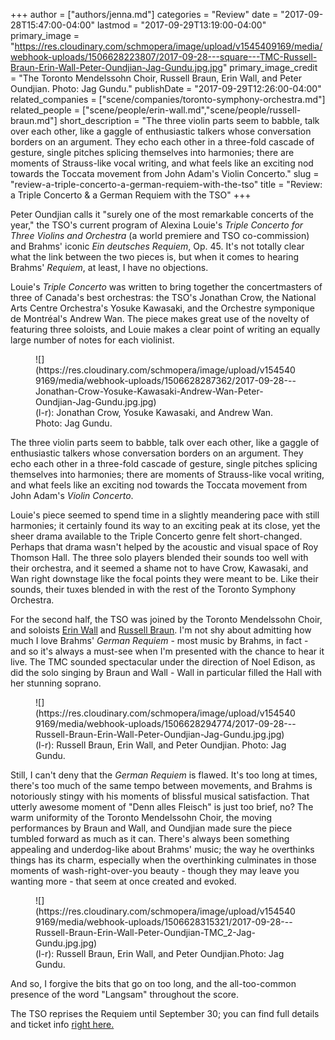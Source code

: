 +++
author = ["authors/jenna.md"]
categories = "Review"
date = "2017-09-28T15:47:00-04:00"
lastmod = "2017-09-29T13:19:00-04:00"
primary_image = "https://res.cloudinary.com/schmopera/image/upload/v1545409169/media/webhook-uploads/1506628223807/2017-09-28---square---TMC-Russell-Braun-Erin-Wall-Peter-Oundjian-Jag-Gundu.jpg.jpg"
primary_image_credit = "The Toronto Mendelssohn Choir, Russell Braun, Erin Wall, and Peter Oundjian. Photo: Jag Gundu."
publishDate = "2017-09-29T12:26:00-04:00"
related_companies = ["scene/companies/toronto-symphony-orchestra.md"]
related_people = ["scene/people/erin-wall.md","scene/people/russell-braun.md"]
short_description = "The three violin parts seem to babble, talk over each other, like a gaggle of enthusiastic talkers whose conversation borders on an argument. They echo each other in a three-fold cascade of gesture, single pitches splicing themselves into harmonies; there are moments of Strauss-like vocal writing, and what feels like an exciting nod towards the Toccata movement from John Adam&#039;s Violin Concerto."
slug = "review-a-triple-concerto-a-german-requiem-with-the-tso"
title = "Review: a Triple Concerto &amp; a German Requiem with the TSO"
+++

Peter Oundjian calls it "surely one of the most remarkable concerts of the year," the TSO's current program of Alexina Louie's *Triple Concerto for Three Violins and Orchestra* (a world premiere and TSO co-commission) and Brahms' iconic *Ein deutsches Requiem*, Op. 45. It's not totally clear what the link between the two pieces is, but when it comes to hearing Brahms' *Requiem*, at least, I have no objections.

Louie's *Triple Concerto* was written to bring together the concertmasters of three of Canada's best orchestras: the TSO's Jonathan Crow, the National Arts Centre Orchestra's Yosuke Kawasaki, and the Orchestre symponique de Montréal's Andrew Wan. The piece makes great use of the novelty of featuring three soloists, and Louie makes a clear point of writing an equally large number of notes for each violinist.

<figure data-type="image">
![](https://res.cloudinary.com/schmopera/image/upload/v1545409169/media/webhook-uploads/1506628287362/2017-09-28---Jonathan-Crow-Yosuke-Kawasaki-Andrew-Wan-Peter-Oundjian-Jag-Gundu.jpg.jpg)
<figcaption>(l-r): Jonathan Crow, Yosuke Kawasaki, and Andrew Wan. Photo: Jag Gundu.</figcaption>
</figure>

The three violin parts seem to babble, talk over each other, like a gaggle of enthusiastic talkers whose conversation borders on an argument. They echo each other in a three-fold cascade of gesture, single pitches splicing themselves into harmonies; there are moments of Strauss-like vocal writing, and what feels like an exciting nod towards the Toccata movement from John Adam's *Violin Concerto*. 

Louie's piece seemed to spend time in a slightly meandering pace with still harmonies; it certainly found its way to an exciting peak at its close, yet the sheer drama available to the Triple Concerto genre felt short-changed. Perhaps that drama wasn't helped by the acoustic and visual space of Roy Thomson Hall. The three solo players blended their sounds too well with their orchestra, and it seemed a shame not to have Crow, Kawasaki, and Wan right downstage like the focal points they were meant to be. Like their sounds, their tuxes blended in with the rest of the Toronto Symphony Orchestra.

For the second half, the TSO was joined by the Toronto Mendelssohn Choir, and soloists [Erin Wall](/scene/people/erin-wall/) and [Russell Braun](/scene/people/russell-braun/). I'm not shy about admitting how much I love Brahms' *German Requiem* - most music by Brahms, in fact - and so it's always a must-see when I'm presented with the chance to hear it live. The TMC sounded spectacular under the direction of Noel Edison, as did the solo singing by Braun and Wall - Wall in particular filled the Hall with her stunning soprano.

<figure data-type="image">
![](https://res.cloudinary.com/schmopera/image/upload/v1545409169/media/webhook-uploads/1506628294774/2017-09-28---Russell-Braun-Erin-Wall-Peter-Oundjian-Jag-Gundu.jpg.jpg)
<figcaption>(l-r): Russell Braun, Erin Wall, and Peter Oundjian. Photo: Jag Gundu.</figcaption>
</figure>

Still, I can't deny that the *German Requiem* is flawed. It's too long at times, there's too much of the same tempo between movements, and Brahms is notoriously stingy with his moments of blissful musical satisfaction. That utterly awesome moment of "Denn alles Fleisch" is just too brief, no? The warm uniformity of the Toronto Mendelssohn Choir, the moving performances by Braun and Wall, and Oundjian made sure the piece tumbled forward as much as it can. There's always been something appealing and underdog-like about Brahms' music; the way he overthinks things has its charm, especially when the overthinking culminates in those moments of wash-right-over-you beauty - though they may leave you wanting more - that seem at once created and evoked.

<figure data-type="image">
![](https://res.cloudinary.com/schmopera/image/upload/v1545409169/media/webhook-uploads/1506628315321/2017-09-28---Russell-Braun-Erin-Wall-Peter-Oundjian-TMC_2-Jag-Gundu.jpg.jpg)
<figcaption>(l-r): Russell Braun, Erin Wall, and Peter Oundjian.Photo: Jag Gundu.</figcaption>
</figure>

And so, I forgive the bits that go on too long, and the all-too-common presence of the word "Langsam" throughout the score.

The TSO reprises the Requiem until September 30; you can find full details and ticket info [right here.](https://www.tso.ca/concert/brahms-german-requiem)

